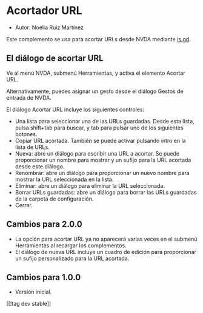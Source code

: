 # Acortador URL #

* Autor: Noelia Ruiz Martínez

Este complemento se usa para acortar URLs desde NVDA mediante [is.gd][3].

## El diálogo de acortar URL ##

Ve al menú NVDA, submenú Herramientas, y activa el elemento Acortar URL.

Alternativamente, puedes asignar un gesto desde el diálogo Gestos de entrada
de NVDA.

El diálogo Acortar URL incluye los siguientes controles:

* Una lista para seleccionar una de las URLs guardadas. Desde esta lista,
  pulsa shift+tab para buscar, y tab para pulsar uno de los siguientes
  botones.
* Copiar URL acortada. También se puede activar pulsando intro en la lista
  de URLs.
* Nueva: abre un diálogo para escribir una URL a acortar. Se puede
  proporcionar un nombre para mostrar y un sufijo para la URL acortada desde
  este diálogo.
* Renombrar: abre un diálogo para proporcionar un nuevo nombre para mostrar
  la URL seleccionada en la lista.
* Eliminar: abre un diálogo para eliminar la URL seleccionada.
* Borrar URLs guardadas: abre un diálogo para borrar las URLs guardadas de
  la carpeta de configuración.
* Cerrar.

## Cambios para 2.0.0 ##

* La opción para acortar URL ya no aparecerá varias veces en el submenú
  Herramientas al recargar los complementos.
* El diálogo de nueva URL incluye un cuadro de edición para proporcionar un
  sufijo personalizado para la URL acortada.

## Cambios para 1.0.0 ##

* Versión inicial.

[[!tag dev stable]]

[3]: https://is.gd
